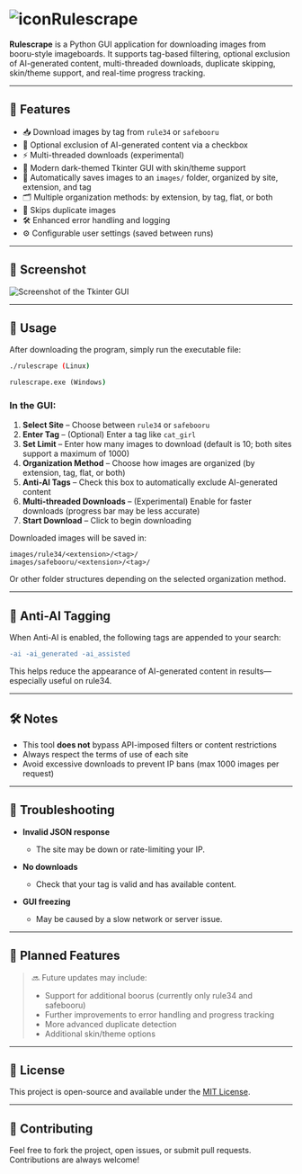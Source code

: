 # ![icon](https://i.imgur.com/2IBEmvZ.png)Rulescrape

**Rulescrape** is a Python GUI application for downloading images from booru-style imageboards. It supports tag-based filtering, optional exclusion of AI-generated content, multi-threaded downloads, duplicate skipping, skin/theme support, and real-time progress tracking.

---

## 🔧 Features

 - 📥 Download images by tag from `rule34` or `safebooru`
 - 🧠 Optional exclusion of AI-generated content via a checkbox
 - ⚡ Multi-threaded downloads (experimental)
 - 🎨 Modern dark-themed Tkinter GUI with skin/theme support
 - 📁 Automatically saves images to an `images/` folder, organized by site, extension, and tag
 - 🗂️ Multiple organization methods: by extension, by tag, flat, or both
 - 🚫 Skips duplicate images
 - 🛠️ Enhanced error handling and logging
 - ⚙️ Configurable user settings (saved between runs)

---

## 📸 Screenshot

![Screenshot of the Tkinter GUI](https://i.imgur.com/Z2QOQRe.png)

---

## 🚀 Usage

After downloading the program, simply run the executable file:

```bash
./rulescrape (Linux)
```

```cmd
rulescrape.exe (Windows)
```

### In the GUI:

1. **Select Site** – Choose between `rule34` or `safebooru`
2. **Enter Tag** – (Optional) Enter a tag like `cat_girl`
3. **Set Limit** – Enter how many images to download (default is 10; both sites support a maximum of 1000)
4. **Organization Method** – Choose how images are organized (by extension, tag, flat, or both)
5. **Anti-AI Tags** – Check this box to automatically exclude AI-generated content
6. **Multi-threaded Downloads** – (Experimental) Enable for faster downloads (progress bar may be less accurate)
7. **Start Download** – Click to begin downloading

Downloaded images will be saved in:

```
images/rule34/<extension>/<tag>/
images/safebooru/<extension>/<tag>/
```
Or other folder structures depending on the selected organization method.

---

## 🧠 Anti-AI Tagging

When Anti-AI is enabled, the following tags are appended to your search:

```diff
-ai -ai_generated -ai_assisted
```

This helps reduce the appearance of AI-generated content in results—especially useful on rule34.

---

## 🛠️ Notes

- This tool **does not** bypass API-imposed filters or content restrictions
- Always respect the terms of use of each site
- Avoid excessive downloads to prevent IP bans (max 1000 images per request)

---

## 🐞 Troubleshooting

- **Invalid JSON response**  
  - The site may be down or rate-limiting your IP.

- **No downloads**  
  - Check that your tag is valid and has available content.

- **GUI freezing**  
  - May be caused by a slow network or server issue.

---

## 📌 Planned Features

> 🔜 Future updates may include:
> - Support for additional boorus (currently only rule34 and safebooru)
> - Further improvements to error handling and progress tracking
> - More advanced duplicate detection
> - Additional skin/theme options

---

## 📜 License

This project is open-source and available under the [MIT License](https://opensource.org/license/MIT).

---

## 🙋 Contributing

Feel free to fork the project, open issues, or submit pull requests. Contributions are always welcome!
